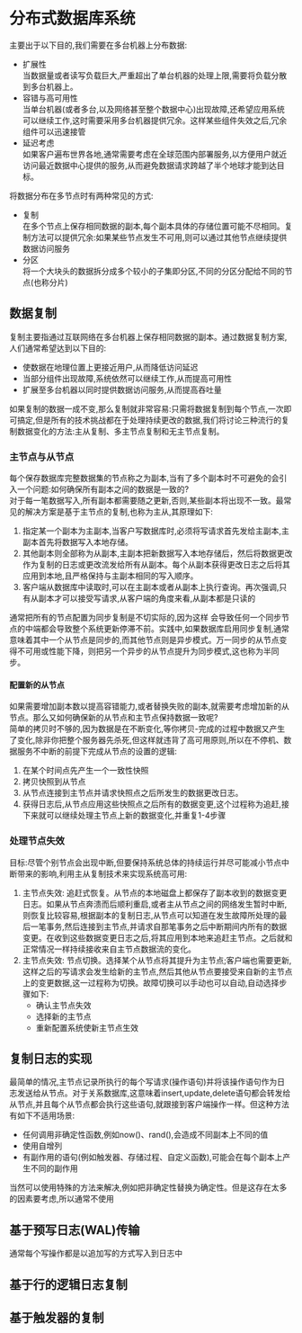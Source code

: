 # 分布式数据库系统

主要出于以下目的,我们需要在多台机器上分布数据:
- 扩展性  
  当数据量或者读写负载巨大,严重超出了单台机器的处理上限,需要将负载分散到多台机器上。
- 容错与高可用性  
  当单台机器(或者多台,以及网络甚至整个数据中心)出现故障,还希望应用系统可以继续工作,这时需要采用多台机器提供冗余。这样某些组件失效之后,冗余组件可以迅速接管
- 延迟考虑  
  如果客户遍布世界各地,通常需要考虑在全球范围内部署服务,以方便用户就近访问最近数据中心提供的服务,从而避免数据请求跨越了半个地球才能到达目标。  

将数据分布在多节点时有两种常见的方式:  
- 复制  
  在多个节点上保存相同数据的副本,每个副本具体的存储位置可能不尽相同。复制方法可以提供冗余:如果某些节点发生不可用,则可以通过其他节点继续提供数据访问服务
- 分区  
  将一个大块头的数据拆分成多个较小的子集即分区,不同的分区分配给不同的节点(也称分片)

## 数据复制
复制主要指通过互联网络在多台机器上保存相同数据的副本。通过数据复制方案,人们通常希望达到以下目的:
- 使数据在地理位置上更接近用户,从而降低访问延迟
- 当部分组件出现故障,系统依然可以继续工作,从而提高可用性
- 扩展至多台机器以同时提供数据访问服务,从而提高吞吐量

如果复制的数据一成不变,那么复制就非常容易:只需将数据复制到每个节点,一次即可搞定,但是所有的技术挑战都在于处理持续更改的数据,我们将讨论三种流行的复制数据变化的方法:主从复制、多主节点复制和无主节点复制。
### 主节点与从节点
每个保存数据库完整数据集的节点称之为副本,当有了多个副本时不可避免的会引入一个问题:如何确保所有副本之间的数据是一致的?  
对于每一笔数据写入,所有副本都需要随之更新,否则,某些副本将出现不一致。最常见的解决方案是基于主节点的复制,也称为主从,其原理如下:  
1. 指定某一个副本为主副本,当客户写数据库时,必须将写请求首先发给主副本,主副本首先将数据写入本地存储。  
2. 其他副本则全部称为从副本,主副本把新数据写入本地存储后，然后将数据更改作为复制的日志或更改流发给所有从副本。每个从副本获得更改日志之后将其应用到本地,且严格保持与主副本相同的写入顺序。  
3. 客户端从数据库中读取时,可以在主副本或者从副本上执行查询。再次强调,只有从副本才可以接受写请求,从客户端的角度来看,从副本都是只读的
   
通常把所有的节点配置为同步复制是不切实际的,因为这样 会导致任何一个同步节点的中端都会导致整个系统更新停滞不前。实践中,如果数据库启用同步复制,通常意味着其中一个从节点是同步的,而其他节点则是异步模式。万一同步的从节点变得不可用或性能下降，则把另一个异步的从节点提升为同步模式,这也称为半同步。
#### 配置新的从节点
如果需要增加副本数以提高容错能力,或者替换失败的副本,就需要考虑增加新的从节点。那么又如何确保新的从节点和主节点保持数据一致呢?  
简单的拷贝时不够的,因为数据是在不断变化,等你拷贝-完成的过程中数据又产生了变化,除非你把整个服务器先杀死,但这样就违背了高可用原则,所以在不停机、数据服务不中断的前提下完成从节点的设置的逻辑:
1. 在某个时间点先产生一个一致性快照
2. 拷贝快照到从节点
3. 从节点连接到主节点并请求快照点之后所发生的数据更改日志。
4. 获得日志后,从节点应用这些快照点之后所有的数据变更,这个过程称为追赶,接下来就可以继续处理主节点上新的数据变化,并重复1-4步骤
### 处理节点失效
目标:尽管个别节点会出现中断,但要保持系统总体的持续运行并尽可能减小节点中断带来的影响,利用主从复制技术来实现系统高可用:  
1. 主节点失效: 追赶式恢复。从节点的本地磁盘上都保存了副本收到的数据变更日志。如果从节点奔溃而后顺利重启,或者主从节点之间的网络发生暂时中断,则恢复比较容易,根据副本的复制日志,从节点可以知道在发生故障所处理的最后一笔事务,然后连接到主节点,并请求自那笔事务之后中断期间内所有的数据变更。在收到这些数据变更日志之后,将其应用到本地来追赶主节点。之后就和正常情况一样持续接收来自主节点数据流的变化。
2. 主节点失效: 节点切换。选择某个从节点将其提升为主节点;客户端也需要更新,这样之后的写请求会发生给新的主节点,然后其他从节点要接受来自新的主节点上的变更数据,这一过程称为切换。故障切换可以手动也可以自动,自动选择步骤如下:  
   - 确认主节点失效
   - 选择新的主节点
   - 重新配置系统使新主节点生效

## 复制日志的实现
最简单的情况,主节点记录所执行的每个写请求(操作语句)并将该操作语句作为日志发送给从节点。对于关系数据库,这意味着insert,update,delete语句都会转发给从节点,并且每个从节点都会执行这些语句,就跟接到客户端操作一样。但这种方法有如下不适用场景:
- 任何调用非确定性函数,例如now()、rand(),会造成不同副本上不同的值
- 使用自增列
- 有副作用的语句(例如触发器、存储过程、自定义函数),可能会在每个副本上产生不同的副作用
  
当然可以使用特殊的方法来解决,例如把非确定性替换为确定性。但是这存在太多的因素要考虑,所以通常不使用

## 基于预写日志(WAL)传输
通常每个写操作都是以追加写的方式写入到日志中

## 基于行的逻辑日志复制

## 基于触发器的复制